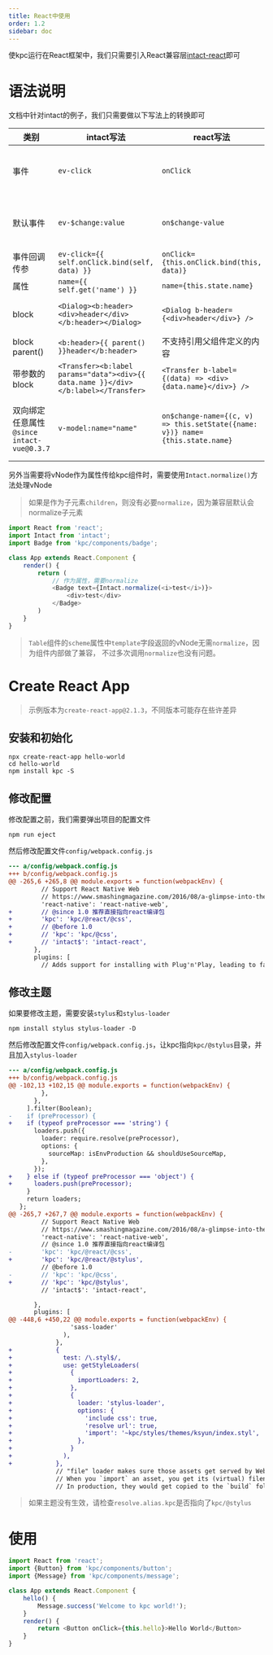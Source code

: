 ```yaml
---
title: React中使用
order: 1.2
sidebar: doc
---
```


使kpc运行在React框架中，我们只需要引入React兼容层[intact-react][1]即可

# 语法说明

文档中针对intact的例子，我们只需要做以下写法上的转换即可

| 类别 | intact写法 | react写法 | 说明 |
| --- | --- | --- | --- |
| 事件 | `ev-click` | `onClick` | 保留React事件命名风格，`on` + 事件名首字母大写 |
| 默认事件 | `ev-$change:value` | `on$change-value` | React属性名不支持冒号(:)，改为连字符(-)即可 |
| 事件回调传参 | `ev-click={{ self.onClick.bind(self, data) }}` | `onClick={this.onClick.bind(this, data)}` | - |
| 属性 | `name={{ self.get('name') }}` | `name={this.state.name}` | - |
| block | `<Dialog><b:header><div>header</div></b:header></Dialog>` | `<Dialog b-header={<div>header</div>} />` | `b:header`block对应React的属性`b-header` |
| block parent() | `<b:header>{{ parent() }}header</b:header>` | 不支持引用父组件定义的内容 | - |
| 带参数的block | `<Transfer><b:label params="data"><div>{{ data.name }}</div></b:label></Transfer>` | `<Transfer b-label={(data) => <div>{data.name}</div>} />` | `b-lablel`属性值为函数 |
| 双向绑定任意属性 `@since intact-vue@0.3.7` | `v-model:name="name"` | `on$change-name={(c, v) => this.setState({name: v})} name={this.state.name}` | React不支持`v-model`语法糖，改为属性和事件的方式即可 |

另外当需要将vNode作为属性传给kpc组件时，需要使用`Intact.normalize()`方法处理vNode

> 如果是作为子元素`children`，则没有必要`normalize`，因为兼容层默认会normalize子元素

```js
import React from 'react';
import Intact from 'intact';
import Badge from 'kpc/components/badge';

class App extends React.Component {
    render() {
        return (
            // 作为属性，需要normalize
            <Badge text={Intact.normalize(<i>test</i>)}>
                <div>test</div>
            </Badge>
        )
    }
}
```

> `Table`组件的`scheme`属性中`template`字段返回的vNode无需`normalize`，因为组件内部做了兼容，
> 不过多次调用`normalize`也没有问题。

# Create React App

> 示例版本为`create-react-app@2.1.3`，不同版本可能存在些许差异

## 安装和初始化

```shell
npx create-react-app hello-world
cd hello-world
npm install kpc -S
```

## 修改配置

修改配置之前，我们需要弹出项目的配置文件

```shell
npm run eject
```

然后修改配置文件`config/webpack.config.js`

```diff
--- a/config/webpack.config.js
+++ b/config/webpack.config.js
@@ -265,6 +265,8 @@ module.exports = function(webpackEnv) {
         // Support React Native Web
         // https://www.smashingmagazine.com/2016/08/a-glimpse-into-the-future-with-react-native-for-web/
         'react-native': 'react-native-web',
+        // @since 1.0 推荐直接指向react编译包
+        'kpc': 'kpc/@react/@css',
+        // @before 1.0
+        // 'kpc': 'kpc/@css',
+        // 'intact$': 'intact-react',
       },
       plugins: [
         // Adds support for installing with Plug'n'Play, leading to faster installs and adding
```

## 修改主题

如果要修改主题，需要安装`stylus`和`stylus-loader`

```shell
npm install stylus stylus-loader -D
```

然后修改配置文件`config/webpack.config.js`，让kpc指向`kpc/@stylus`目录，并且加入`stylus-loader`

```diff
--- a/config/webpack.config.js
+++ b/config/webpack.config.js
@@ -102,13 +102,15 @@ module.exports = function(webpackEnv) {
         },
       },
     ].filter(Boolean);
-    if (preProcessor) {
+    if (typeof preProcessor === 'string') {
       loaders.push({
         loader: require.resolve(preProcessor),
         options: {
           sourceMap: isEnvProduction && shouldUseSourceMap,
         },
       });
+    } else if (typeof preProcessor === 'object') {
+      loaders.push(preProcessor);
     }
     return loaders;
   };
@@ -265,7 +267,7 @@ module.exports = function(webpackEnv) {
         // Support React Native Web
         // https://www.smashingmagazine.com/2016/08/a-glimpse-into-the-future-with-react-native-for-web/
         'react-native': 'react-native-web',
         // @since 1.0 推荐直接指向react编译包
-        'kpc': 'kpc/@react/@css',
+        'kpc': 'kpc/@react/@stylus',
         // @before 1.0
-        // 'kpc': 'kpc/@css',
+        // 'kpc': 'kpc/@stylus',
         // 'intact$': 'intact-react',

       },
       plugins: [
@@ -448,6 +450,22 @@ module.exports = function(webpackEnv) {
                 'sass-loader'
               ),
             },
+            {
+              test: /\.styl$/,
+              use: getStyleLoaders(
+                {
+                  importLoaders: 2,
+                },
+                {
+                  loader: 'stylus-loader',
+                  options: {
+                    'include css': true,
+                    'resolve url': true,
+                    'import': '~kpc/styles/themes/ksyun/index.styl',
+                  },
+                }
+              ),
+            },
             // "file" loader makes sure those assets get served by WebpackDevServer.
             // When you `import` an asset, you get its (virtual) filename.
             // In production, they would get copied to the `build` folder.
```

> 如果主题没有生效，请检查`resolve.alias.kpc`是否指向了`kpc/@stylus`

# 使用

```js
import React from 'react';
import {Button} from 'kpc/components/button';
import {Message} from 'kpc/components/message';

class App extends React.Component {
    hello() {
        Message.success('Welcome to kpc world!');
    }
    render() {
        return <Button onClick={this.hello}>Hello World</Button>
    }
}
```

[1]: https://github.com/ksc-fe/intact-react
